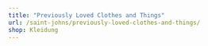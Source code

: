```yaml
---
title: "Previously Loved Clothes and Things"
url: /saint-johns/previously-loved-clothes-and-things/
shop: Kleidung
---
```

